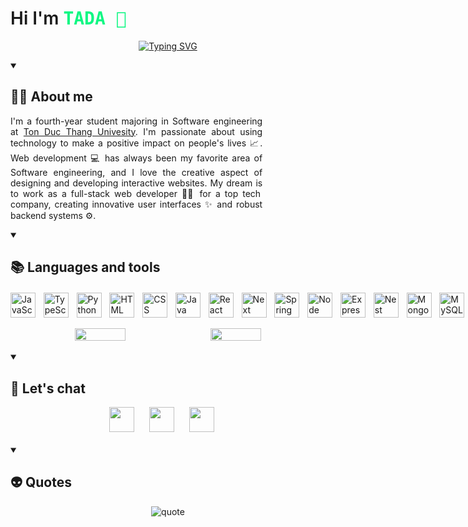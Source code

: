 
<h1 style="font-weight:600;">Hi I'm <span style="font-weight:600;font-family:monospace;color:#0FF783;">TADA 👋</span></h1>

<p align="center">
<a href="https://git.io/typing-svg"><img src="https://readme-typing-svg.demolab.com?font=Fira+Code&pause=1000&color=0FF783&width=435&lines=Web+Developer+%3F;Fullstack+%3F;I+don't+know.+Just+love+tech+%3C3" alt="Typing SVG" /></a>
</p>

<details open>
<summary><h2 style=font-weight:700;">👨‍💻 About me</h2></summary>
<div class="about-wrapper" style="width:80%;">
<p class="about-content" style="text-align:justify;">
I&apos;m a fourth-year student majoring in Software engineering
at <a href="https://tdtu.edu.vn/">Ton Duc Thang Univesity</a>. I&apos;m passionate about using
technology to make a positive impact on people&apos;s lives 📈. Web development 💻 has always been my favorite area of Software
engineering, and I love the creative aspect of designing and
developing interactive websites. My dream  is to work as a
full-stack web developer 👨‍💻 for a top tech company, creating
innovative user interfaces ✨ and robust backend systems ⚙️.
</p>
</div>
</details>

<details open>
<summary><h2 style="font-weight:700;">📚 Languages and tools</h2></summary>
<div style="display:flex;gap:0.8rem;margin-top:20px;">
<img style="pointer-events:none;cursor:default;" width="40px" title="JavaScript" alt="JavaScript" src="https://cdn.jsdelivr.net/gh/devicons/devicon/icons/javascript/javascript-plain.svg" />
<img style="pointer-events:none;cursor:default;" width="40px" title="TypeScript" alt="TypeScript" src="https://cdn.jsdelivr.net/gh/devicons/devicon/icons/typescript/typescript-plain.svg" />
<img style="pointer-events:none;cursor:default;" width="40px" title="Python" alt="Python" src="https://cdn.jsdelivr.net/gh/devicons/devicon/icons/python/python-plain.svg" />
<img style="pointer-events:none;cursor:default;" width="40px" title="HTML" alt="HTML" src="https://cdn.jsdelivr.net/gh/devicons/devicon/icons/html5/html5-plain.svg" />
<img style="pointer-events:none;cursor:default;" width="40px" title="CSS" alt="CSS" src="https://cdn.jsdelivr.net/gh/devicons/devicon/icons/css3/css3-plain.svg" />
<img style="pointer-events:none;cursor:default;" width="40px" title="Java" alt="Java" src="https://cdn.jsdelivr.net/gh/devicons/devicon/icons/java/java-original.svg"/>
<img style="pointer-events:none;cursor:default;" width="40px" title="React" alt="React" src="https://cdn.jsdelivr.net/gh/devicons/devicon/icons/react/react-original.svg" />
<img style="pointer-events:none;cursor:default;" width="40px" title="Next" alt="Next" src="https://cdn.jsdelivr.net/gh/devicons/devicon/icons/nextjs/nextjs-original.svg" />
<img style="pointer-events:none;cursor:default;" width="40px" title="Spring" alt="Spring" src="https://cdn.jsdelivr.net/gh/devicons/devicon/icons/spring/spring-original.svg" />
<img style="pointer-events:none;cursor:default;" width="40px" title="Node" alt="Node" src="https://cdn.jsdelivr.net/gh/devicons/devicon/icons/nodejs/nodejs-original.svg" />
<img style="pointer-events:none;cursor:default;" width="40px" title="Express" alt="Express" src="https://cdn.jsdelivr.net/gh/devicons/devicon/icons/express/express-original.svg" />
<img style="pointer-events:none;cursor:default;" width="40px" title="Nest" alt="Nest" src="https://cdn.jsdelivr.net/gh/devicons/devicon/icons/nestjs/nestjs-original.svg" />
<img style="pointer-events:none;cursor:default;" width="40px" title="MongoDB" alt="MongoDB" src="https://cdn.jsdelivr.net/gh/devicons/devicon/icons/mongodb/mongodb-original.svg" />
<img style="pointer-events:none;cursor:default;" width="40px" title="MySQL" alt="MySQL" src="https://cdn.jsdelivr.net/gh/devicons/devicon/icons/mysql/mysql-original.svg" />
<img style="pointer-events:none;cursor:default;" width="40px" title="Redux" alt="Redux" src="https://cdn.jsdelivr.net/gh/devicons/devicon/icons/redux/redux-original.svg" />
<img style="pointer-events:none;cursor:default;" width="40px" title="Docker" alt="Docker" src="https://cdn.jsdelivr.net/gh/devicons/devicon/icons/docker/docker-original.svg" />
<img style="pointer-events:none;cursor:default;" width="40px" title="Git" alt="Git" src="https://cdn.jsdelivr.net/gh/devicons/devicon/icons/git/git-original.svg" />
<img style="pointer-events:none;cursor:default;" width="40px" title="GitHub" alt="GitHub" src="https://cdn.jsdelivr.net/gh/devicons/devicon/icons/github/github-original.svg" />
<img style="pointer-events:none;cursor:default;" width="40px" title="Linux" alt="Linux" src="https://cdn.jsdelivr.net/gh/devicons/devicon/icons/linux/linux-original.svg" />
<img style="pointer-events:none;cursor:default;" width="40px" title="Magento" alt="Magento" src="https://cdn.jsdelivr.net/gh/devicons/devicon/icons/magento/magento-original.svg" />  
  <img style="pointer-events:none;cursor:default;" width="40px" title="Jenkins" alt="Jenkins" src="https://cdn.jsdelivr.net/gh/devicons/devicon/icons/jenkins/jenkins-original.svg" />  
</div>
</details>

<br/>

<div align="center" style="display:flex;gap:1rem;justify-content:center;">
<img width="40%" src="https://github-readme-stats.vercel.app/api/top-langs/?username=TADAinGit&theme=tokyonight&layout=compact"/>
<img width="40%" src="https://github-readme-stats.vercel.app/api?username=TADAinGit&theme=tokyonight&layout=compact"/>
</div>

<br/>

<details open>
<summary><h2 style="font-weight:700;">📨 Let's chat</h2></summary>
<div align="center">
<a style="margin-right:20px;" href="https://fb.com/TADA.be.DEV"><img width="40px" src="https://cdn2.iconfinder.com/data/icons/social-media-2285/512/1_Facebook_colored_svg_copy-1024.png"/></a>
<a style="margin-right:20px;" href="https://linkedin.com/in/tada1512"><img width="40px" src="https://cdn2.iconfinder.com/data/icons/social-media-2285/512/1_Linkedin_unofficial_colored_svg-1024.png"/></a>
<a style="margin-right:20px;" href="https://discordapp.com/users/510429673503850526"><img width="40px" src="https://cdn1.iconfinder.com/data/icons/unicons-line-vol-3/24/discord-512.png"/></a>
</div>

</details>
<br/>
<details open>
<summary><h2 style="font-weight:700;">👽 Quotes</h2></summary>
<div align="center">
<img alt="quote" title="quote" src="https://quotes-github-readme.vercel.app/api?type=horizontal&theme=tokyonight&type=horizontal"/>
</div>
</details>


<!--
**TADAinGit/TADAinGit** is a ✨ _special_ ✨ repository because its `README.md` (this file) appears on your GitHub profile.

Here are some ideas to get you started:

- 🔭 I’m currently working on ...
- 🌱 I’m currently learning ...
- 👯 I’m looking to collaborate on ...
- 🤔 I’m looking for help with ...
- 💬 Ask me about ...
- 📫 How to reach me: ...
- 😄 Pronouns: ...
- ⚡ Fun fact: ...
-->

